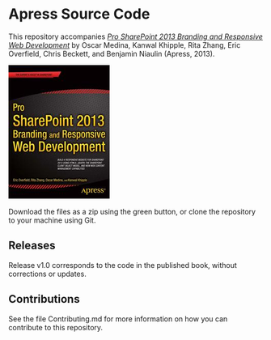 # Apress Source Code

This repository accompanies [*Pro SharePoint 2013 Branding and Responsive Web Development*](http://www.apress.com/9781430250289) by Oscar Medina, Kanwal Khipple, Rita Zhang, Eric Overfield, Chris Beckett, and Benjamin Niaulin (Apress, 2013).

![Cover image](9781430250289.jpg)

Download the files as a zip using the green button, or clone the repository to your machine using Git.

## Releases

Release v1.0 corresponds to the code in the published book, without corrections or updates.

## Contributions

See the file Contributing.md for more information on how you can contribute to this repository.
